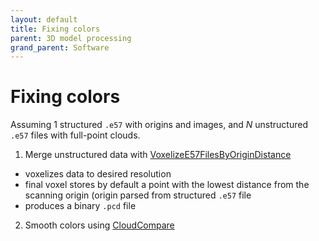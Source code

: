 ```yaml
---
layout: default
title: Fixing colors
parent: 3D model processing
grand_parent: Software
---
```


# Fixing colors

Assuming 1 structured `.e57` with origins and images, and *N* unstructured `.e57` files with full-point clouds.

1. Merge unstructured data with [VoxelizeE57FilesByOriginDistance](https://mrs.felk.cvut.cz/gitlab/NAKI/naki_postprocessing/tree/master)
  - voxelizes data to desired resolution
  - final voxel stores by default a point with the lowest distance from the scanning origin (origin parsed from structured `.e57` file
  - produces a binary `.pcd` file
2. Smooth colors using [CloudCompare](https://ctu-mrs.github.io/docs/software/3d_model_processing/cloudcompare.html/#smoothing-colors)


